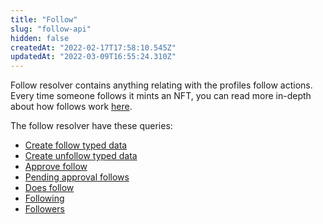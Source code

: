 ```yaml
---
title: "Follow"
slug: "follow-api"
hidden: false
createdAt: "2022-02-17T17:58:10.545Z"
updatedAt: "2022-03-09T16:55:24.310Z"
---
```

Follow resolver contains anything relating with the profiles follow actions. Every time someone follows it mints an NFT, you can read more in-depth about how follows work [here](doc:follow). 

The follow resolver have these queries:

- [Create follow typed data](doc:create-follow-typed-data) 
- [Create unfollow typed data](doc:create-unfollow-typed-data) 
- [Approve follow](doc:approve-follow) 
- [Pending approval follows](doc:pending-approval-follows) 
- [Does follow](doc:does-follow) 
- [Following](doc:following) 
- [Followers](doc:followers)